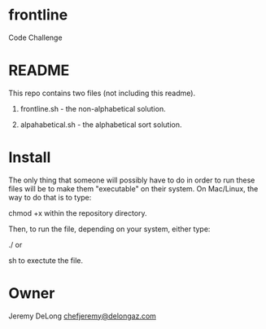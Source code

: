 # frontline
Code Challenge

# README #

This repo contains two files (not including this readme).  

1. frontline.sh - the non-alphabetical solution.

2. alpahabetical.sh - the alphabetical sort solution.

# Install #

The only thing that someone will possibly have to do in order to run these files will be to make them "executable" on their system.  On Mac/Linux, the way to do that is to type:

chmod +x <filename> within the repository directory.

Then, to run the file, depending on your system, either type:

./<filename> or 

sh <filename> to exectute the file.

# Owner #

Jeremy DeLong <chefjeremy@delongaz.com>
